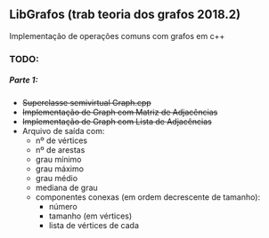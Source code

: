 ## LibGrafos (trab teoria dos grafos 2018.2)

Implementação de operações comuns com grafos em c++

### TODO:
##### Parte 1:

- <strike>Superclasse semivirtual Graph.cpp</strike>
- <strike>Implementação de Graph com Matriz de Adjacências</strike>
- <strike>Implementação de Graph com Lista de Adjacências</strike>
- Arquivo de saída com:
  - nº de vértices
  - nº de arestas
  - grau mínimo
  - grau máximo
  - grau médio
  - mediana de grau
  - componentes conexas (em ordem decrescente de tamanho):
    - número
    - tamanho (em vértices)
    - lista de vértices de cada
